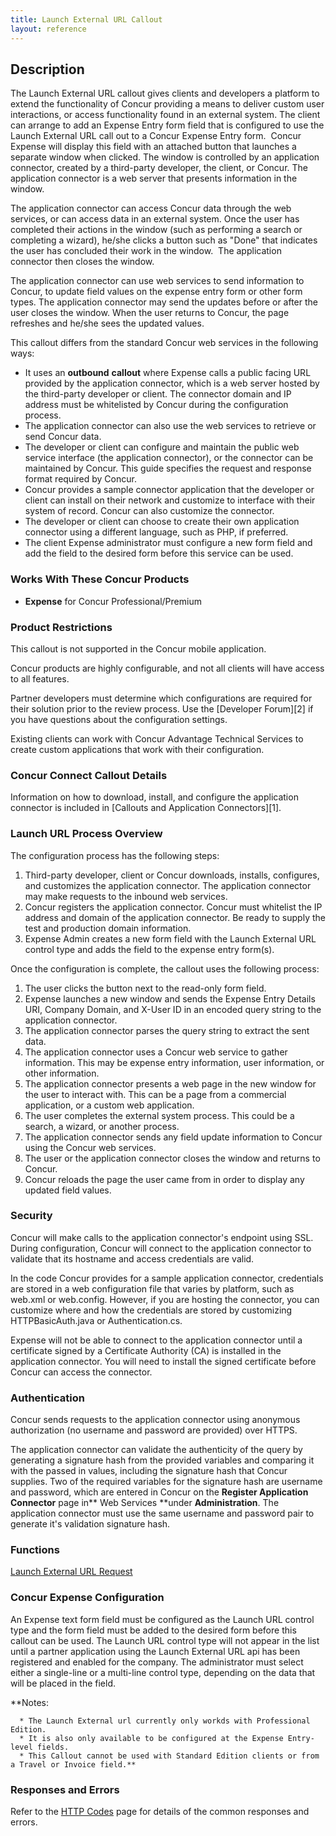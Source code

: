 ```yaml
---
title: Launch External URL Callout 
layout: reference
---
```


## Description
The Launch External URL callout gives clients and developers a platform to extend the functionality of Concur providing a means to deliver custom user interactions, or access functionality found in an external system. The client can arrange to add an Expense Entry form field that is configured to use the Launch External URL call out to a Concur Expense Entry form.  Concur Expense will display this field with an attached button that launches a separate window when clicked. The window is controlled by an application connector, created by a third-party developer, the client, or Concur. The application connector is a web server that presents information in the window.

The application connector can access Concur data through the web services, or can access data in an external system. Once the user has completed their actions in the window (such as performing a search or completing a wizard), he/she clicks a button such as "Done" that indicates the user has concluded their work in the window.  The application connector then closes the window. 

The application connector can use web services to send information to Concur, to update field values on the expense entry form or other form types. The application connector may send the updates before or after the user closes the window. When the user returns to Concur, the page refreshes and he/she sees the updated values.

This callout differs from the standard Concur web services in the following ways:

* It uses an **outbound** **callout** where Expense calls a public facing URL provided by the application connector, which is a web server hosted by the third-party developer or client. The connector domain and IP address must be whitelisted by Concur during the configuration process.  
* The application connector can also use the web services to retrieve or send Concur data.
* The developer or client can configure and maintain the public web service interface (the application connector), or the connector can be maintained by Concur. This guide specifies the request and response format required by Concur.
* Concur provides a sample connector application that the developer or client can install on their network and customize to interface with their system of record. Concur can also customize the connector.
* The developer or client can choose to create their own application connector using a different language, such as PHP, if preferred.
* The client Expense administrator must configure a new form field and add the field to the desired form before this service can be used.

### Works With These Concur Products

* **Expense** for Concur Professional/Premium

### Product Restrictions

This callout is not supported in the Concur mobile application.

Concur products are highly configurable, and not all clients will have access to all features.

Partner developers must determine which configurations are required for their solution prior to the review process. Use the [Developer Forum][2] if you have questions about the configuration settings.

Existing clients can work with Concur Advantage Technical Services to create custom applications that work with their configuration.

### Concur Connect Callout Details

Information on how to download, install, and configure the application connector is included in [Callouts and Application Connectors][1].

### Launch URL Process Overview

The configuration process has the following steps:

1. Third-party developer, client or Concur downloads, installs, configures, and customizes the application connector. The application connector may make requests to the inbound web services.  
2. Concur registers the application connector. Concur must whitelist the IP address and domain of the application connector. Be ready to supply the test and production domain information.  
3. Expense Admin creates a new form field with the Launch External URL control type and adds the field to the expense entry form(s).

Once the configuration is complete, the callout uses the following process:

1. The user clicks the button next to the read-only form field.
2. Expense launches a new window and sends the Expense Entry Details URI, Company Domain, and X-User ID in an encoded query string to the application connector.
3. The application connector parses the query string to extract the sent data.
4. The application connector uses a Concur web service to gather information. This may be expense entry information, user information, or other information.
5. The application connector presents a web page in the new window for the user to interact with. This can be a page from a commercial application, or a custom web application.
6. The user completes the external system process. This could be a search, a wizard, or another process.
7. The application connector sends any field update information to Concur using the Concur web services.
8. The user or the application connector closes the window and returns to Concur.
9. Concur reloads the page the user came from in order to display any updated field values.
 
### Security

Concur will make calls to the application connector's endpoint using SSL. During configuration, Concur will connect to the application connector to validate that its hostname and access credentials are valid.

In the code Concur provides for a sample application connector, credentials are stored in a web configuration file that varies by platform, such as web.xml or web.config. However, if you are hosting the connector, you can customize where and how the credentials are stored by customizing HTTPBasicAuth.java or Authentication.cs.

Expense will not be able to connect to the application connector until a certificate signed by a Certificate Authority (CA) is installed in the application connector. You will need to install the signed certificate before Concur can access the connector.

### Authentication

Concur sends requests to the application connector using anonymous authorization (no username and password are provided) over HTTPS.

The application connector can validate the authenticity of the query by generating a signature hash from the provided variables and comparing it with the passed in values, including the signature hash that Concur supplies. Two of the required variables for the signature hash are username and password, which are entered in Concur on the **Register Application Connector** page in** Web Services **under **Administration**. The application connector must use the same username and password pair to generate it's validation signature hash.

### Functions 
[Launch External URL Request][4]

###  Concur Expense Configuration

An Expense text form field must be configured as the Launch URL control type and the form field must be added to the desired form before this callout can be used. The Launch URL control type will not appear in the list until a partner application using the Launch External URL api has been registered and enabled for the company. The administrator must select either a single-line or a multi-line control type, depending on the data that will be placed in the field.

**Notes:

      * The Launch External url currently only workds with Professional Edition.
      * It is also only available to be configured at the Expense Entry-level fields.
      * This Callout cannot be used with Standard Edition clients or from a Travel or Invoice field.**

###  Responses and Errors

Refer to the [HTTP Codes][5] page for details of the common responses and errors.
 


[4]: /api-reference/callouts/launch-external-url-request.html
[5]: /tools-support/reference/http-codes.html
